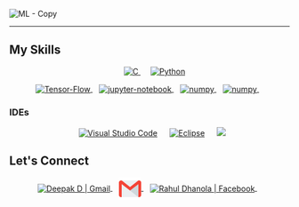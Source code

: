![ML - Copy](https://user-images.githubusercontent.com/88773998/156776970-892f7199-12f7-400a-b7f2-01a6789cc082.jpeg)
_____________________________________________________________________

## My Skills

<p align="center"> 
  &emsp; 
  <a href="https://www.cprogramming.com/" target="_blank"> 
    <img alt="C" src="https://img.shields.io/badge/C%20-%232370ED.svg?style=plastic&logo=c&logoColor=white">
  </a> 
  &emsp;
  <a href="https://www.python.org" target="_blank">
    <img alt="Python" src="https://img.shields.io/badge/Python%20-%2314354C.svg?style=plastic&logo=python&logoColor=white">
  </a>
</p>

<p align="center"> 
 <a href="https://www.tensorflow.org/" >
  <img align="center" alt="Tensor-Flow" width="60px" src="https://user-images.githubusercontent.com/88773998/156796559-8c7d1f6e-1ac4-4f6c-823a-620d9203c47d.svg" />
  </a> &nbsp;&nbsp;
 <a href="https://jupyter.org/" >
  <img align="center" alt="jupyter-notebook" width="60px" src="https://user-images.githubusercontent.com/88773998/156796698-d177c5af-e127-409c-ad31-fbc26bb8de81.svg" />
  </a> &nbsp;&nbsp;
 <a href="https://numpy.org/" >
  <img align="center" alt="numpy" width="60px" src="https://github.com/numpy/numpy/blob/master/branding/icons/primary/numpylogo.svg" />
  </a> &nbsp;&nbsp;
 <a href="https://pandas.pydata.org/" >
  <img align="center" alt="numpy" width="60px" src="https://github.com/pandas-dev/pandas/blob/master/web/pandas/static/img/pandas.svg" />
  </a> &nbsp;&nbsp;
 </p>
  
  
### IDEs
 
<p align="center">
  &emsp;
    <a href="#"><img alt="Visual Studio Code" src="https://img.shields.io/badge/Visual%20Studio%20Code-0078d7.svg?style=plastic&logo=visual-studio-code&logoColor=white"></a>
  &emsp;
    <a href="#"><img alt="Eclipse" src="https://img.shields.io/badge/eclipse%20ide-%232C2255.svg?&style=plastic&logo=eclipse%20ide&logoColor=white" /></a>
  &emsp;
  <img src="https://img.shields.io/badge/conda-342B029.svg?&style=for-the-badge&logo=anaconda&logoColor=white" height="25">
&nbsp;

## Let's Connect

<p align="center">
  <a href="https://deepakdvallur.weebly.com/" >
  <img align="center" alt="Deepak D | Gmail" width="40px" src="https://visualpharm.com/assets/892/Website-595b40b65ba036ed117d3f78.svg" />
  </a> &nbsp;&nbsp;
  <a href="mailto:deepuvallur16@gmail.com" >
  <img align="center" alt="Deepak D | Gmail" width="40px" src="https://github.com/SatYu26/SatYu26/blob/master/Assets/Gmail.svg" />
  </a> &nbsp;&nbsp;
  <a href="https://www.facebook.com/deepakvallur.d/">
    <img align="center" alt="Rahul Dhanola | Facebook" width="40px" src="https://upload.wikimedia.org/wikipedia/en/thumb/0/04/Facebook_f_logo_%282021%29.svg/100px-Facebook_f_logo_%282021%29.svg.png" />
</a> &nbsp;&nbsp;
</p>
